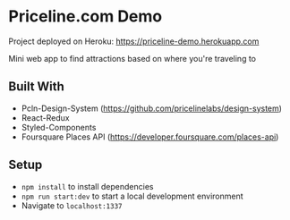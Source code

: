 # Priceline.com Demo

Project deployed on Heroku: https://priceline-demo.herokuapp.com

Mini web app to find attractions based on where you're traveling to

## Built With

* Pcln-Design-System (https://github.com/pricelinelabs/design-system)
* React-Redux
* Styled-Components
* Foursquare Places API (https://developer.foursquare.com/places-api)

## Setup

* ```npm install``` to install dependencies
* ```npm run start:dev``` to start a local development environment
* Navigate to ```localhost:1337```
